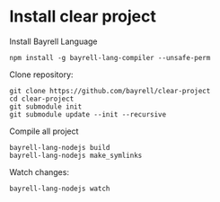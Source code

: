 # Install clear project

Install Bayrell Language
```
npm install -g bayrell-lang-compiler --unsafe-perm
```

Clone repository:
```
git clone https://github.com/bayrell/clear-project
cd clear-project
git submodule init
git submodule update --init --recursive
```

Compile all project
```
bayrell-lang-nodejs build
bayrell-lang-nodejs make_symlinks
```

Watch changes:
```
bayrell-lang-nodejs watch
```
